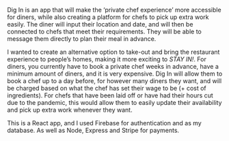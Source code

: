 Dig In is an app that will make the ‘private chef experience’ more accessible for diners, while also creating a platform for chefs to pick up extra work easily. The diner will input their location and date, and will then be connected to chefs that meet their requirements. They will be able to message them directly to plan their meal in advance.

I wanted to create an alternative option to take-out and bring the restaurant experience to people’s homes, making it more exciting to *STAY IN!*.
For diners, you currently have to book a private chef weeks in advance, have a minimum amount of diners, and it is very expensive. Dig In will allow them to book a chef up to a day before, for however many diners they want, and will be charged based on what the chef has set their wage to be (+ cost of ingredients). For chefs that have been laid off or have had their hours cut due to the pandemic, this would allow them to easily update their availability and pick up extra work whenever they want. 

This is a React app, and I used Firebase for authentication and as my database.  As well as Node, Express and Stripe for payments.
